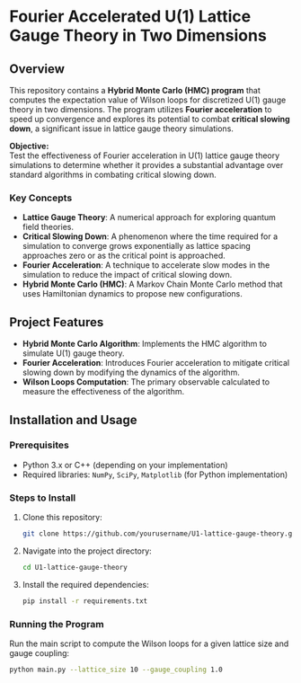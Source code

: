# **Fourier Accelerated U(1) Lattice Gauge Theory in Two Dimensions**


## **Overview**
This repository contains a **Hybrid Monte Carlo (HMC) program** that computes the expectation value of Wilson loops for discretized U(1) gauge theory in two dimensions. The program utilizes **Fourier acceleration** to speed up convergence and explores its potential to combat **critical slowing down**, a significant issue in lattice gauge theory simulations.

**Objective:**  
Test the effectiveness of Fourier acceleration in U(1) lattice gauge theory simulations to determine whether it provides a substantial advantage over standard algorithms in combating critical slowing down.

### **Key Concepts**
- **Lattice Gauge Theory**: A numerical approach for exploring quantum field theories.
- **Critical Slowing Down**: A phenomenon where the time required for a simulation to converge grows exponentially as lattice spacing approaches zero or as the critical point is approached.
- **Fourier Acceleration**: A technique to accelerate slow modes in the simulation to reduce the impact of critical slowing down.
- **Hybrid Monte Carlo (HMC)**: A Markov Chain Monte Carlo method that uses Hamiltonian dynamics to propose new configurations.

## **Project Features**
- **Hybrid Monte Carlo Algorithm**: Implements the HMC algorithm to simulate U(1) gauge theory.
- **Fourier Acceleration**: Introduces Fourier acceleration to mitigate critical slowing down by modifying the dynamics of the algorithm.
- **Wilson Loops Computation**: The primary observable calculated to measure the effectiveness of the algorithm.

## **Installation and Usage**

### **Prerequisites**
- Python 3.x or C++ (depending on your implementation)
- Required libraries: `NumPy`, `SciPy`, `Matplotlib` (for Python implementation)
  
### **Steps to Install**
1. Clone this repository:
    ```bash
    git clone https://github.com/yourusername/U1-lattice-gauge-theory.git
    ```
2. Navigate into the project directory:
    ```bash
    cd U1-lattice-gauge-theory
    ```
3. Install the required dependencies:
    ```bash
    pip install -r requirements.txt
    ```

### **Running the Program**
Run the main script to compute the Wilson loops for a given lattice size and gauge coupling:
```bash
python main.py --lattice_size 10 --gauge_coupling 1.0
